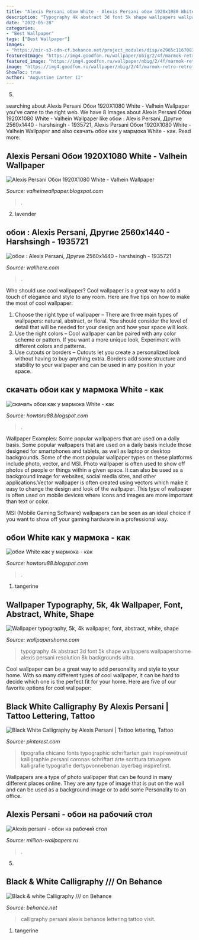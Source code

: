 ```yaml
---
title: "Alexis Persani обои White - Alexis Persani обои 1920x1080 White"
description: "Typography 4k abstract 3d font 5k shape wallpapers wallpapershome alexis persani resolution 8k backgrounds ultra"
date: "2022-05-28"
categories:
- "Best Wallpaper"
tags: ["Best Wallpaper"]
images:
- "https://mir-s3-cdn-cf.behance.net/project_modules/disp/e2965c11670833.562bbdbc845ae.jpg"
featuredImage: "https://img4.goodfon.ru/wallpaper/nbig/2/4f/marmok-retro-retrofuturism-steampunk.jpg"
featured_image: "https://img4.goodfon.ru/wallpaper/nbig/2/4f/marmok-retro-retrofuturism-steampunk.jpg"
image: "https://img4.goodfon.ru/wallpaper/nbig/2/4f/marmok-retro-retrofuturism-steampunk.jpg"
ShowToc: true
author: "Augustine Carter II"
---
```



5.

	

		
searching about Alexis Persani Обои 1920X1080 White - Valhein Wallpaper you've came to the right web. We have 8 Images about Alexis Persani Обои 1920X1080 White - Valhein Wallpaper like обои : Alexis Persani, Другие 2560x1440 - harshsingh - 1935721, Alexis Persani Обои 1920X1080 White - Valhein Wallpaper and also скачать обои как у мармока White - как. Read more:
		
    
## Alexis Persani Обои 1920X1080 White - Valhein Wallpaper

<img loading=lazy src="https://i.pinimg.com/originals/96/b7/29/96b729562cecbaf74908ef3633b900d2.jpg" onerror="this.onerror=null;this.src='https://tse2.mm.bing.net/th?id=OIP.zX9Ft0_y5UzzxFWYCJ2ktgHaFL&amp;pid=15.1';" alt="Alexis Persani Обои 1920X1080 White - Valhein Wallpaper">

_Source: valheinwallpaper.blogspot.com_

>. 

	

2. lavender 

    
## обои : Alexis Persani, Другие 2560x1440 - Harshsingh - 1935721

<img loading=lazy src="https://get.wallhere.com/photo/Alexis-Persani-The-Others-1935721.jpg" onerror="this.onerror=null;this.src='https://tse3.mm.bing.net/th?id=OIP.uFJVTy5VrOovgvV081BZ4wHaEK&amp;pid=15.1';" alt="обои : Alexis Persani, Другие 2560x1440 - harshsingh - 1935721">

_Source: wallhere.com_

>. 

	

Who should use cool wallpaper?
Cool wallpaper is a great way to add a touch of elegance and style to any room. Here are five tips on how to make the most of cool wallpaper: 
1) Choose the right type of wallpaper – There are three main types of wallpapers: natural, abstract, or floral. You should consider the level of detail that will be needed for your design and how your space will look. 
2) Use the right colors – Cool wallpaper can be paired with any color scheme or pattern. If you want a more unique look, Experiment with different colors and patterns. 
3) Use cutouts or borders – Cutouts let you create a personalized look without having to buy anything extra. Borders add some structure and stability to your wallpaper and can be used in any position in your space.

    
## скачать обои как у мармока White - как

<img loading=lazy src="https://img4.goodfon.ru/wallpaper/nbig/2/4f/marmok-retro-retrofuturism-steampunk.jpg" onerror="this.onerror=null;this.src='https://tse1.mm.bing.net/th?id=OIP.grKsyBLG6KyiP_0M7wbq1AHaEu&amp;pid=15.1';" alt="скачать обои как у мармока White - как">

_Source: howtoru88.blogspot.com_

>. 

	

Wallpaper Examples: Some popular wallpapers that are used on a daily basis.
Some popular wallpapers that are used on a daily basis include those designed for smartphones and tablets, as well as laptop or desktop backgrounds. Some of the most popular wallpaper types on these platforms include photo, vector, and MSI. 
Photo wallpaper is often used to show off photos of people or things within a given space. It can also be used as a background image for websites, social media sites, and other applications.Vector wallpaper is often created using vectors which make it easy to change the design and look of the wallpaper. This type of wallpaper is often used on mobile devices where icons and images are more important than text or color. 

MSI (Mobile Gaming Software) wallpapers can be seen as an ideal choice if you want to show off your gaming hardware in a professional way.

    
## обои White как у мармока - как

<img loading=lazy src="https://i.ytimg.com/vi/vH7oN_sJMTo/hqdefault.jpg" onerror="this.onerror=null;this.src='https://tse2.mm.bing.net/th?id=OIP.tr_3BAj0Dh2FiaLmSqGK2AHaFj&amp;pid=15.1';" alt="обои White как у мармока - как">

_Source: howtoru88.blogspot.com_

>. 

	

1. tangerine 

    
## Wallpaper Typography, 5k, 4k Wallpaper, Font, Abstract, White, Shape

<img loading=lazy src="https://wallpapershome.com/images/wallpapers/typography-1080x1920-5k-4k-wallpaper-font-abstract-white-shape-3d-13114.jpg" onerror="this.onerror=null;this.src='https://tse2.mm.bing.net/th?id=OIP.h8ehJGtIXyS7wh0Txp9YWgHaNK&amp;pid=15.1';" alt="Wallpaper typography, 5k, 4k wallpaper, font, abstract, white, shape">

_Source: wallpapershome.com_

>typography 4k abstract 3d font 5k shape wallpapers wallpapershome alexis persani resolution 8k backgrounds ultra. 

	

Cool wallpaper can be a great way to add personality and style to your home. With so many different types of cool wallpaper, it can be hard to decide which one is the perfect fit for your home. Here are five of our favorite options for cool wallpaper: 

    
## Black White Calligraphy By Alexis Persani | Tattoo Lettering, Tattoo

<img loading=lazy src="https://i.pinimg.com/736x/fe/79/5c/fe795cc605435ea6e5b82a8ca3f9dc7b.jpg" onerror="this.onerror=null;this.src='https://tse4.mm.bing.net/th?id=OIP.1Igw0hTYoecqFYssbrKCGwAAAA&amp;pid=15.1';" alt="Black White Calligraphy by Alexis Persani | Tattoo lettering, Tattoo">

_Source: pinterest.com_

>tipografia chicano fonts typographic schriftarten gain inspirewetrust kalligraphie persani coronas schriftart arte scrittura tatuagem kalligrafie typografie dertypvonnebenan layerbag inspirefirst. 

	



Wallpapers are a type of photo wallpaper that can be found in many different places online. They are any type of image that is put on the wall and can be used as a background image or to add some Personality to an office.

    
## Alexis Persani - обои на рабочий стол

<img loading=lazy src="https://million-wallpapers.ru/wallpapers/4/17/457970986070069.jpg" onerror="this.onerror=null;this.src='https://tse1.mm.bing.net/th?id=OIP.i23w8JumKGBWvmzsOGkx8QHaEo&amp;pid=15.1';" alt="Alexis persani - обои на рабочий стол">

_Source: million-wallpapers.ru_

>. 

	

5.

    
## Black &amp; White Calligraphy /// On Behance

<img loading=lazy src="https://mir-s3-cdn-cf.behance.net/project_modules/disp/e2965c11670833.562bbdbc845ae.jpg" onerror="this.onerror=null;this.src='https://tse1.mm.bing.net/th?id=OIP.0jxtSE9M1rzBAK1YhWKVowHaKe&amp;pid=15.1';" alt="Black &amp; white Calligraphy /// on Behance">

_Source: behance.net_

>calligraphy persani alexis behance lettering tattoo visit. 

	

1. tangerine 


